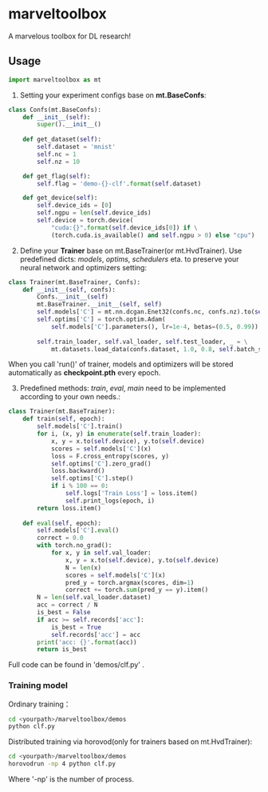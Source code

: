 # marveltoolbox
A marvelous toolbox for DL research!

## Usage
```python
import marveltoolbox as mt
```
1. Setting your experiment configs base on **mt.BaseConfs**:
```python
class Confs(mt.BaseConfs):
    def __init__(self):
        super().__init__()
    
    def get_dataset(self):
        self.dataset = 'mnist'
        self.nc = 1
        self.nz = 10

    def get_flag(self):
        self.flag = 'demo-{}-clf'.format(self.dataset)

    def get_device(self):
        self.device_ids = [0]
        self.ngpu = len(self.device_ids)
        self.device = torch.device(
            "cuda:{}".format(self.device_ids[0]) if \
            (torch.cuda.is_available() and self.ngpu > 0) else "cpu")
```

2. Define your **Trainer** base on mt.BaseTrainer(or mt.HvdTrainer). Use predefined dicts: *models*, *optims*, *schedulers* eta. to preserve your neural network and optimizers setting:
```python
class Trainer(mt.BaseTrainer, Confs):
    def __init__(self, confs):
        Confs.__init__(self)
        mt.BaseTrainer.__init__(self, self)
        self.models['C'] = mt.nn.dcgan.Enet32(confs.nc, confs.nz).to(self.device)
        self.optims['C'] = torch.optim.Adam(
            self.models['C'].parameters(), lr=1e-4, betas=(0.5, 0.99))
        
        self.train_loader, self.val_loader, self.test_loader, _ = \
            mt.datasets.load_data(confs.dataset, 1.0, 0.8, self.batch_size, 32, None, False)
```
When you call 'run()' of trainer, models and optimizers will be stored automatically as **checkpoint.pth** every epoch.


3. Predefined methods: *train*, *eval*, *main* need to be implemented according to your own needs.:
```python
class Trainer(mt.BaseTrainer):
    def train(self, epoch):
        self.models['C'].train()
        for i, (x, y) in enumerate(self.train_loader):
            x, y = x.to(self.device), y.to(self.device)
            scores = self.models['C'](x)
            loss = F.cross_entropy(scores, y)
            self.optims['C'].zero_grad()
            loss.backward()
            self.optims['C'].step()
            if i % 100 == 0:
                self.logs['Train Loss'] = loss.item()
                self.print_logs(epoch, i)
        return loss.item()
                
    def eval(self, epoch):
        self.models['C'].eval()
        correct = 0.0
        with torch.no_grad():
            for x, y in self.val_loader:
                x, y = x.to(self.device), y.to(self.device)
                N = len(x)
                scores = self.models['C'](x)
                pred_y = torch.argmax(scores, dim=1)
                correct += torch.sum(pred_y == y).item()
        N = len(self.val_loader.dataset)
        acc = correct / N
        is_best = False
        if acc >= self.records['acc']:
            is_best = True
            self.records['acc'] = acc
        print('acc: {}'.format(acc))
        return is_best
```
Full code can be found in 'demos/clf.py' .

### Training model

Ordinary training：
```bash
cd <yourpath>/marveltoolbox/demos
python clf.py
```


Distributed training via horovod(only for trainers based on mt.HvdTrainer):
```bash
cd <yourpath>/marveltoolbox/demos
horovodrun -np 4 python clf.py
```
Where '-np' is the number of process. 

